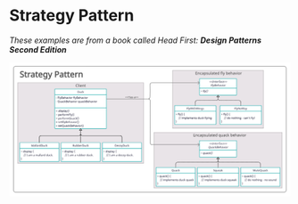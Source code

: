 # Strategy Pattern
_These examples are from a book called Head First: **Design Patterns Second Edition**_

<img src="Strategy Pattern.png" title="Class Diagram Image">
